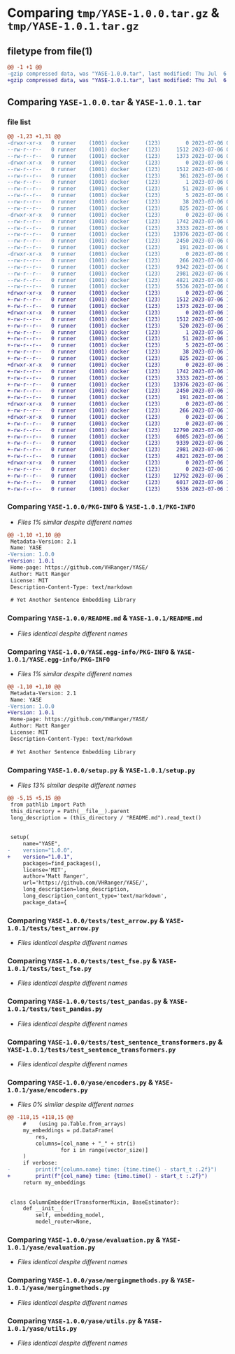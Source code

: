 # Comparing `tmp/YASE-1.0.0.tar.gz` & `tmp/YASE-1.0.1.tar.gz`

## filetype from file(1)

```diff
@@ -1 +1 @@
-gzip compressed data, was "YASE-1.0.0.tar", last modified: Thu Jul  6 01:21:38 2023, max compression
+gzip compressed data, was "YASE-1.0.1.tar", last modified: Thu Jul  6 18:10:55 2023, max compression
```

## Comparing `YASE-1.0.0.tar` & `YASE-1.0.1.tar`

### file list

```diff
@@ -1,23 +1,31 @@
-drwxr-xr-x   0 runner    (1001) docker     (123)        0 2023-07-06 01:21:38.664355 YASE-1.0.0/
--rw-r--r--   0 runner    (1001) docker     (123)     1512 2023-07-06 01:21:38.664355 YASE-1.0.0/PKG-INFO
--rw-r--r--   0 runner    (1001) docker     (123)     1373 2023-07-06 01:20:58.000000 YASE-1.0.0/README.md
-drwxr-xr-x   0 runner    (1001) docker     (123)        0 2023-07-06 01:21:38.664355 YASE-1.0.0/YASE.egg-info/
--rw-r--r--   0 runner    (1001) docker     (123)     1512 2023-07-06 01:21:38.000000 YASE-1.0.0/YASE.egg-info/PKG-INFO
--rw-r--r--   0 runner    (1001) docker     (123)      361 2023-07-06 01:21:38.000000 YASE-1.0.0/YASE.egg-info/SOURCES.txt
--rw-r--r--   0 runner    (1001) docker     (123)        1 2023-07-06 01:21:38.000000 YASE-1.0.0/YASE.egg-info/dependency_links.txt
--rw-r--r--   0 runner    (1001) docker     (123)       51 2023-07-06 01:21:38.000000 YASE-1.0.0/YASE.egg-info/requires.txt
--rw-r--r--   0 runner    (1001) docker     (123)        5 2023-07-06 01:21:38.000000 YASE-1.0.0/YASE.egg-info/top_level.txt
--rw-r--r--   0 runner    (1001) docker     (123)       38 2023-07-06 01:21:38.664355 YASE-1.0.0/setup.cfg
--rw-r--r--   0 runner    (1001) docker     (123)      825 2023-07-06 01:20:58.000000 YASE-1.0.0/setup.py
-drwxr-xr-x   0 runner    (1001) docker     (123)        0 2023-07-06 01:21:38.664355 YASE-1.0.0/tests/
--rw-r--r--   0 runner    (1001) docker     (123)     1742 2023-07-06 01:20:58.000000 YASE-1.0.0/tests/test_arrow.py
--rw-r--r--   0 runner    (1001) docker     (123)     3333 2023-07-06 01:20:58.000000 YASE-1.0.0/tests/test_fse.py
--rw-r--r--   0 runner    (1001) docker     (123)    13976 2023-07-06 01:20:58.000000 YASE-1.0.0/tests/test_pandas.py
--rw-r--r--   0 runner    (1001) docker     (123)     2450 2023-07-06 01:20:58.000000 YASE-1.0.0/tests/test_sentence_transformers.py
--rw-r--r--   0 runner    (1001) docker     (123)      191 2023-07-06 01:20:58.000000 YASE-1.0.0/tests/test_vaex.py
-drwxr-xr-x   0 runner    (1001) docker     (123)        0 2023-07-06 01:21:38.664355 YASE-1.0.0/yase/
--rw-r--r--   0 runner    (1001) docker     (123)      266 2023-07-06 01:20:58.000000 YASE-1.0.0/yase/__init__.py
--rw-r--r--   0 runner    (1001) docker     (123)     9342 2023-07-06 01:20:58.000000 YASE-1.0.0/yase/encoders.py
--rw-r--r--   0 runner    (1001) docker     (123)     2981 2023-07-06 01:20:58.000000 YASE-1.0.0/yase/evaluation.py
--rw-r--r--   0 runner    (1001) docker     (123)     4821 2023-07-06 01:20:58.000000 YASE-1.0.0/yase/mergingmethods.py
--rw-r--r--   0 runner    (1001) docker     (123)     5536 2023-07-06 01:20:58.000000 YASE-1.0.0/yase/utils.py
+drwxr-xr-x   0 runner    (1001) docker     (123)        0 2023-07-06 18:10:55.147664 YASE-1.0.1/
+-rw-r--r--   0 runner    (1001) docker     (123)     1512 2023-07-06 18:10:55.147664 YASE-1.0.1/PKG-INFO
+-rw-r--r--   0 runner    (1001) docker     (123)     1373 2023-07-06 18:10:23.000000 YASE-1.0.1/README.md
+drwxr-xr-x   0 runner    (1001) docker     (123)        0 2023-07-06 18:10:55.143664 YASE-1.0.1/YASE.egg-info/
+-rw-r--r--   0 runner    (1001) docker     (123)     1512 2023-07-06 18:10:55.000000 YASE-1.0.1/YASE.egg-info/PKG-INFO
+-rw-r--r--   0 runner    (1001) docker     (123)      520 2023-07-06 18:10:55.000000 YASE-1.0.1/YASE.egg-info/SOURCES.txt
+-rw-r--r--   0 runner    (1001) docker     (123)        1 2023-07-06 18:10:55.000000 YASE-1.0.1/YASE.egg-info/dependency_links.txt
+-rw-r--r--   0 runner    (1001) docker     (123)       51 2023-07-06 18:10:55.000000 YASE-1.0.1/YASE.egg-info/requires.txt
+-rw-r--r--   0 runner    (1001) docker     (123)        5 2023-07-06 18:10:55.000000 YASE-1.0.1/YASE.egg-info/top_level.txt
+-rw-r--r--   0 runner    (1001) docker     (123)       38 2023-07-06 18:10:55.147664 YASE-1.0.1/setup.cfg
+-rw-r--r--   0 runner    (1001) docker     (123)      825 2023-07-06 18:10:23.000000 YASE-1.0.1/setup.py
+drwxr-xr-x   0 runner    (1001) docker     (123)        0 2023-07-06 18:10:55.147664 YASE-1.0.1/tests/
+-rw-r--r--   0 runner    (1001) docker     (123)     1742 2023-07-06 18:10:23.000000 YASE-1.0.1/tests/test_arrow.py
+-rw-r--r--   0 runner    (1001) docker     (123)     3333 2023-07-06 18:10:23.000000 YASE-1.0.1/tests/test_fse.py
+-rw-r--r--   0 runner    (1001) docker     (123)    13976 2023-07-06 18:10:23.000000 YASE-1.0.1/tests/test_pandas.py
+-rw-r--r--   0 runner    (1001) docker     (123)     2450 2023-07-06 18:10:23.000000 YASE-1.0.1/tests/test_sentence_transformers.py
+-rw-r--r--   0 runner    (1001) docker     (123)      191 2023-07-06 18:10:23.000000 YASE-1.0.1/tests/test_vaex.py
+drwxr-xr-x   0 runner    (1001) docker     (123)        0 2023-07-06 18:10:55.147664 YASE-1.0.1/yase/
+-rw-r--r--   0 runner    (1001) docker     (123)      266 2023-07-06 18:10:23.000000 YASE-1.0.1/yase/__init__.py
+drwxr-xr-x   0 runner    (1001) docker     (123)        0 2023-07-06 18:10:55.147664 YASE-1.0.1/yase/arrow/
+-rw-r--r--   0 runner    (1001) docker     (123)        0 2023-07-06 18:10:23.000000 YASE-1.0.1/yase/arrow/__init__.py
+-rw-r--r--   0 runner    (1001) docker     (123)    12790 2023-07-06 18:10:23.000000 YASE-1.0.1/yase/arrow/embedding.py
+-rw-r--r--   0 runner    (1001) docker     (123)     6005 2023-07-06 18:10:23.000000 YASE-1.0.1/yase/arrow/stringprocessing.py
+-rw-r--r--   0 runner    (1001) docker     (123)     9339 2023-07-06 18:10:23.000000 YASE-1.0.1/yase/encoders.py
+-rw-r--r--   0 runner    (1001) docker     (123)     2981 2023-07-06 18:10:23.000000 YASE-1.0.1/yase/evaluation.py
+-rw-r--r--   0 runner    (1001) docker     (123)     4821 2023-07-06 18:10:23.000000 YASE-1.0.1/yase/mergingmethods.py
+drwxr-xr-x   0 runner    (1001) docker     (123)        0 2023-07-06 18:10:55.147664 YASE-1.0.1/yase/pandas/
+-rw-r--r--   0 runner    (1001) docker     (123)        0 2023-07-06 18:10:23.000000 YASE-1.0.1/yase/pandas/__init__.py
+-rw-r--r--   0 runner    (1001) docker     (123)    12792 2023-07-06 18:10:23.000000 YASE-1.0.1/yase/pandas/embedding.py
+-rw-r--r--   0 runner    (1001) docker     (123)     6017 2023-07-06 18:10:23.000000 YASE-1.0.1/yase/pandas/stringprocessing.py
+-rw-r--r--   0 runner    (1001) docker     (123)     5536 2023-07-06 18:10:23.000000 YASE-1.0.1/yase/utils.py
```

### Comparing `YASE-1.0.0/PKG-INFO` & `YASE-1.0.1/PKG-INFO`

 * *Files 1% similar despite different names*

```diff
@@ -1,10 +1,10 @@
 Metadata-Version: 2.1
 Name: YASE
-Version: 1.0.0
+Version: 1.0.1
 Home-page: https://github.com/VHRanger/YASE/
 Author: Matt Ranger
 License: MIT
 Description-Content-Type: text/markdown
 
 # Yet Another Sentence Embedding Library
```

### Comparing `YASE-1.0.0/README.md` & `YASE-1.0.1/README.md`

 * *Files identical despite different names*

### Comparing `YASE-1.0.0/YASE.egg-info/PKG-INFO` & `YASE-1.0.1/YASE.egg-info/PKG-INFO`

 * *Files 1% similar despite different names*

```diff
@@ -1,10 +1,10 @@
 Metadata-Version: 2.1
 Name: YASE
-Version: 1.0.0
+Version: 1.0.1
 Home-page: https://github.com/VHRanger/YASE/
 Author: Matt Ranger
 License: MIT
 Description-Content-Type: text/markdown
 
 # Yet Another Sentence Embedding Library
```

### Comparing `YASE-1.0.0/setup.py` & `YASE-1.0.1/setup.py`

 * *Files 13% similar despite different names*

```diff
@@ -5,15 +5,15 @@
 from pathlib import Path
 this_directory = Path(__file__).parent
 long_description = (this_directory / "README.md").read_text()
 
 
 setup(
     name="YASE",
-    version="1.0.0",
+    version="1.0.1",
     packages=find_packages(),
     license='MIT',
     author='Matt Ranger',
     url='https://github.com/VHRanger/YASE/',
     long_description=long_description,
     long_description_content_type='text/markdown',
     package_data={
```

### Comparing `YASE-1.0.0/tests/test_arrow.py` & `YASE-1.0.1/tests/test_arrow.py`

 * *Files identical despite different names*

### Comparing `YASE-1.0.0/tests/test_fse.py` & `YASE-1.0.1/tests/test_fse.py`

 * *Files identical despite different names*

### Comparing `YASE-1.0.0/tests/test_pandas.py` & `YASE-1.0.1/tests/test_pandas.py`

 * *Files identical despite different names*

### Comparing `YASE-1.0.0/tests/test_sentence_transformers.py` & `YASE-1.0.1/tests/test_sentence_transformers.py`

 * *Files identical despite different names*

### Comparing `YASE-1.0.0/yase/encoders.py` & `YASE-1.0.1/yase/encoders.py`

 * *Files 0% similar despite different names*

```diff
@@ -118,15 +118,15 @@
     #    (using pa.Table.from_arrays)
     my_embeddings = pd.DataFrame(
         res,
         columns=[col_name + "_" + str(i) 
                 for i in range(vector_size)]
     )
     if verbose:
-        print(f"{column.name} time: {time.time() - start_t :.2f}")
+        print(f"{col_name} time: {time.time() - start_t :.2f}")
     return my_embeddings
 
 
 class ColumnEmbedder(TransformerMixin, BaseEstimator):
     def __init__(
         self, embedding_model,
         model_router=None,
```

### Comparing `YASE-1.0.0/yase/evaluation.py` & `YASE-1.0.1/yase/evaluation.py`

 * *Files identical despite different names*

### Comparing `YASE-1.0.0/yase/mergingmethods.py` & `YASE-1.0.1/yase/mergingmethods.py`

 * *Files identical despite different names*

### Comparing `YASE-1.0.0/yase/utils.py` & `YASE-1.0.1/yase/utils.py`

 * *Files identical despite different names*

